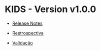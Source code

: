 # KIDS - Version v1.0.0

* [Release Notes](https://github.com/kids-tcc-senacrs/kids-doc/blob/master/v1.0.0/release-notes.md) 

* [Restrospectiva](https://github.com/kids-tcc-senacrs/kids-doc/blob/master/v1.0.0/release-notes.md) 

* [Validação](https://github.com/kids-tcc-senacrs/kids-doc/blob/master/v1.0.0/release-notes.md) 